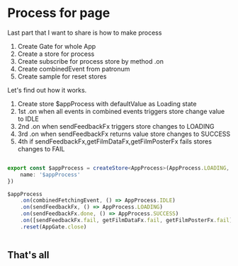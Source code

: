 # Process for page

Last part that I want to share is how to make process 

1) Create Gate for whole App 
2) Create a store for process
3) Create subscribe for process store by method .on
4) Create combinedEvent from patronum
5) Create sample for reset stores

Let's find out how it works. 

1) Create store $appProcess with defaultValue as Loading state
2) 1st .on when all events in combined events triggers store change value to IDLE
3) 2nd .on when sendFeedbackFx triggers store changes to LOADING
4) 3rd .on when  sendFeedbackFx returns value store changes to SUCCESS
5) 4th if sendFeedbackFx,getFilmDataFx,getFilmPosterFx fails stores changes to FAIL


```ts

export const $appProcess = createStore<AppProcess>(AppProcess.LOADING, {
    name: '$appProcess'
})

$appProcess
    .on(combinedFetchingEvent, () => AppProcess.IDLE)
    .on(sendFeedbackFx, () => AppProcess.LOADING)
    .on(sendFeedbackFx.done, () => AppProcess.SUCCESS)
    .on([sendFeedbackFx.fail, getFilmDataFx.fail, getFilmPosterFx.fail], () => AppProcess.FAIL)
    .reset(AppGate.close)



```

## That's all 
